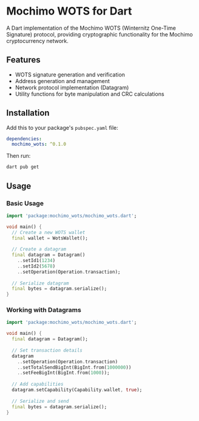 # Mochimo WOTS for Dart

A Dart implementation of the Mochimo WOTS (Winternitz One-Time Signature) protocol, providing cryptographic functionality for the Mochimo cryptocurrency network.

## Features

- WOTS signature generation and verification
- Address generation and management
- Network protocol implementation (Datagram)
- Utility functions for byte manipulation and CRC calculations

## Installation

Add this to your package's `pubspec.yaml` file:

```yaml
dependencies:
  mochimo_wots: ^0.1.0
```

Then run:

```bash
dart pub get
```

## Usage

### Basic Usage

```dart
import 'package:mochimo_wots/mochimo_wots.dart';

void main() {
  // Create a new WOTS wallet
  final wallet = WotsWallet();
  
  // Create a datagram
  final datagram = Datagram()
    ..setId1(1234)
    ..setId2(5678)
    ..setOperation(Operation.transaction);
    
  // Serialize datagram
  final bytes = datagram.serialize();
}
```

### Working with Datagrams

```dart
import 'package:mochimo_wots/mochimo_wots.dart';

void main() {
  final datagram = Datagram();
  
  // Set transaction details
  datagram
    ..setOperation(Operation.transaction)
    ..setTotalSendBigInt(BigInt.from(1000000))
    ..setFeeBigInt(BigInt.from(1000));
    
  // Add capabilities
  datagram.setCapability(Capability.wallet, true);
  
  // Serialize and send
  final bytes = datagram.serialize();
}
```

